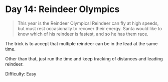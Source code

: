 # Day 14: Reindeer Olympics

> This year is the Reindeer Olympics! Reindeer can fly at high speeds, 
> but must rest occasionally to recover their energy. 
> Santa would like to know which of his reindeer is fastest, and so he has them race.

The trick is to accept that multiple reindeer can be in the lead at the same time.

Other than that, just run the time and keep tracking of distances and leading reindeer.

Difficulty: Easy 